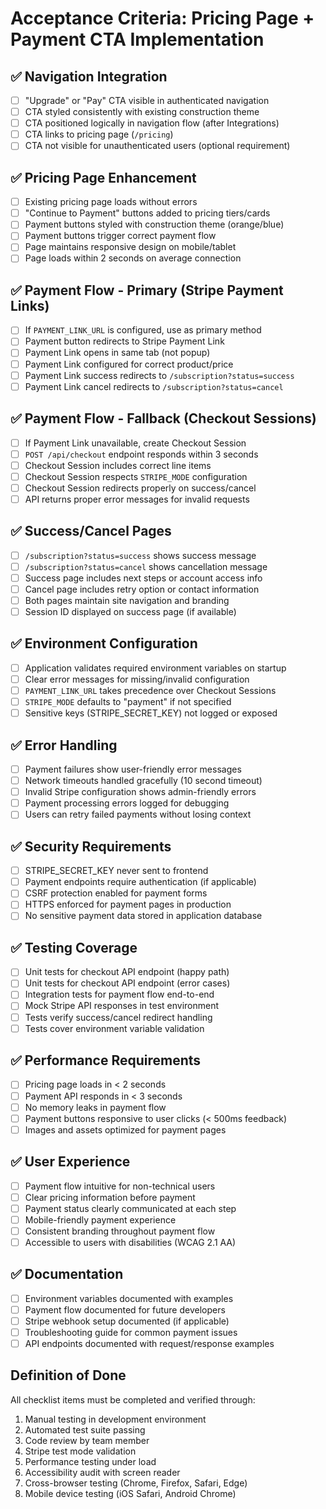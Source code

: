 # Acceptance Criteria: Pricing Page + Payment CTA Implementation

## ✅ Navigation Integration
- [ ] "Upgrade" or "Pay" CTA visible in authenticated navigation
- [ ] CTA styled consistently with existing construction theme
- [ ] CTA positioned logically in navigation flow (after Integrations)
- [ ] CTA links to pricing page (`/pricing`)
- [ ] CTA not visible for unauthenticated users (optional requirement)

## ✅ Pricing Page Enhancement
- [ ] Existing pricing page loads without errors
- [ ] "Continue to Payment" buttons added to pricing tiers/cards
- [ ] Payment buttons styled with construction theme (orange/blue)
- [ ] Payment buttons trigger correct payment flow
- [ ] Page maintains responsive design on mobile/tablet
- [ ] Page loads within 2 seconds on average connection

## ✅ Payment Flow - Primary (Stripe Payment Links)
- [ ] If `PAYMENT_LINK_URL` is configured, use as primary method
- [ ] Payment button redirects to Stripe Payment Link
- [ ] Payment Link opens in same tab (not popup)
- [ ] Payment Link configured for correct product/price
- [ ] Payment Link success redirects to `/subscription?status=success`
- [ ] Payment Link cancel redirects to `/subscription?status=cancel`

## ✅ Payment Flow - Fallback (Checkout Sessions)
- [ ] If Payment Link unavailable, create Checkout Session
- [ ] `POST /api/checkout` endpoint responds within 3 seconds
- [ ] Checkout Session includes correct line items
- [ ] Checkout Session respects `STRIPE_MODE` configuration
- [ ] Checkout Session redirects properly on success/cancel
- [ ] API returns proper error messages for invalid requests

## ✅ Success/Cancel Pages
- [ ] `/subscription?status=success` shows success message
- [ ] `/subscription?status=cancel` shows cancellation message  
- [ ] Success page includes next steps or account access info
- [ ] Cancel page includes retry option or contact information
- [ ] Both pages maintain site navigation and branding
- [ ] Session ID displayed on success page (if available)

## ✅ Environment Configuration
- [ ] Application validates required environment variables on startup
- [ ] Clear error messages for missing/invalid configuration
- [ ] `PAYMENT_LINK_URL` takes precedence over Checkout Sessions
- [ ] `STRIPE_MODE` defaults to "payment" if not specified
- [ ] Sensitive keys (STRIPE_SECRET_KEY) not logged or exposed

## ✅ Error Handling
- [ ] Payment failures show user-friendly error messages
- [ ] Network timeouts handled gracefully (10 second timeout)
- [ ] Invalid Stripe configuration shows admin-friendly errors
- [ ] Payment processing errors logged for debugging
- [ ] Users can retry failed payments without losing context

## ✅ Security Requirements
- [ ] STRIPE_SECRET_KEY never sent to frontend
- [ ] Payment endpoints require authentication (if applicable)
- [ ] CSRF protection enabled for payment forms
- [ ] HTTPS enforced for payment pages in production
- [ ] No sensitive payment data stored in application database

## ✅ Testing Coverage
- [ ] Unit tests for checkout API endpoint (happy path)
- [ ] Unit tests for checkout API endpoint (error cases)
- [ ] Integration tests for payment flow end-to-end
- [ ] Mock Stripe API responses in test environment
- [ ] Tests verify success/cancel redirect handling
- [ ] Tests cover environment variable validation

## ✅ Performance Requirements
- [ ] Pricing page loads in < 2 seconds
- [ ] Payment API responds in < 3 seconds
- [ ] No memory leaks in payment flow
- [ ] Payment buttons responsive to user clicks (< 500ms feedback)
- [ ] Images and assets optimized for payment pages

## ✅ User Experience
- [ ] Payment flow intuitive for non-technical users
- [ ] Clear pricing information before payment
- [ ] Payment status clearly communicated at each step
- [ ] Mobile-friendly payment experience
- [ ] Consistent branding throughout payment flow
- [ ] Accessible to users with disabilities (WCAG 2.1 AA)

## ✅ Documentation
- [ ] Environment variables documented with examples
- [ ] Payment flow documented for future developers
- [ ] Stripe webhook setup documented (if applicable)
- [ ] Troubleshooting guide for common payment issues
- [ ] API endpoints documented with request/response examples

## Definition of Done
All checklist items must be completed and verified through:
1. Manual testing in development environment
2. Automated test suite passing
3. Code review by team member
4. Stripe test mode validation
5. Performance testing under load
6. Accessibility audit with screen reader
7. Cross-browser testing (Chrome, Firefox, Safari, Edge)
8. Mobile device testing (iOS Safari, Android Chrome)
